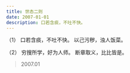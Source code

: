 ```yaml
---
title: 世态二则
date: 2007-01-01
description: 口若含痰，不吐不快。
---
```


（1）
口若含痰，不吐不快。
以己污秽，浊人饭菜。

（2）
穷搜所学，好为人师。
断章取义，比比皆是。

> 2007.01